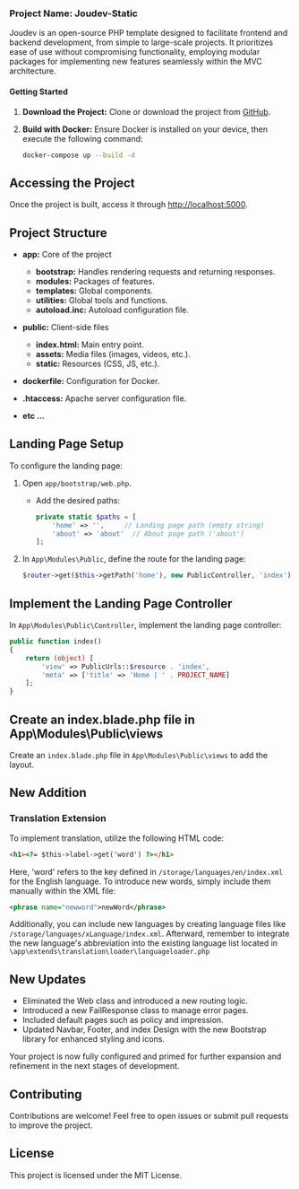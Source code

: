 ### Project Name: Joudev-Static

Joudev is an open-source PHP template designed to facilitate frontend and backend development, from simple to large-scale projects. It prioritizes ease of use without compromising functionality, employing modular packages for implementing new features seamlessly within the MVC architecture.

#### Getting Started

1. **Download the Project:**
   Clone or download the project from [GitHub](https://github.com/moaz-sabri/joudev-static.git).

2. **Build with Docker:**
   Ensure Docker is installed on your device, then execute the following command:
   ```bash
   docker-compose up --build -d
   ```

## Accessing the Project

Once the project is built, access it through [http://localhost:5000](http://localhost:5000).

## Project Structure

- **app:** Core of the project

  - **bootstrap:** Handles rendering requests and returning responses.
  - **modules:** Packages of features.
  - **templates:** Global components.
  - **utilities:** Global tools and functions.
  - **autoload.inc:** Autoload configuration file.

- **public:** Client-side files

  - **index.html:** Main entry point.
  - **assets:** Media files (images, videos, etc.).
  - **static:** Resources (CSS, JS, etc.).

- **dockerfile:** Configuration for Docker.
- **.htaccess:** Apache server configuration file.
- **etc ...**

## Landing Page Setup

To configure the landing page:

1. Open `app/bootstrap/web.php`.

   - Add the desired paths:
     ```php
     private static $paths = [
         'home' => '',     // Landing page path (empty string)
         'about' => 'about'  // About page path ('about')
     ];
     ```

2. In `App\Modules\Public`, define the route for the landing page:
   ```php
   $router->get($this->getPath('home'), new PublicController, 'index');
   ```

## Implement the Landing Page Controller

In `App\Modules\Public\Controller`, implement the landing page controller:

```php
public function index()
{
    return (object) [
        'view' => PublicUrls::$resource . 'index',
        'meta' => ['title' => 'Home | ' . PROJECT_NAME]
    ];
}
```

## Create an index.blade.php file in App\Modules\Public\views

Create an `index.blade.php` file in `App\Modules\Public\views` to add the layout.

## New Addition

### Translation Extension

To implement translation, utilize the following HTML code:

```html
<h1><?= $this->label->get('word') ?></h1>
```

Here, 'word' refers to the key defined in `/storage/languages/en/index.xml` for the English language. To introduce new words, simply include them manually within the XML file:

```xml
<phrase name="newword">newWord</phrase>
```

Additionally, you can include new languages by creating language files like `/storage/languages/xLanguage/index.xml`.
Afterward, remember to integrate the new language's abbreviation into the existing language list located in `\app\extends\translation\loader\languageloader.php`

## New Updates

- Eliminated the Web class and introduced a new routing logic.
- Introduced a new FailResponse class to manage error pages.
- Included default pages such as policy and impression.
- Updated Navbar, Footer, and index Design with the new Bootstrap library for enhanced styling and icons.


<!-- ___________________________ -->

Your project is now fully configured and primed for further expansion and refinement in the next stages of development.

## Contributing

Contributions are welcome! Feel free to open issues or submit pull requests to improve the project.

## License

This project is licensed under the MIT License.
